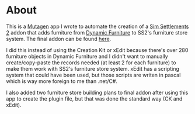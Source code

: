 # About
This is a [Mutagen](https://github.com/Mutagen-Modding/Mutagen) app I wrote to automate the creation of a [Sim Settlements 2](https://simsettlements2.com) addon that adds furniture from [Dynamic Furniture](https://www.nexusmods.com/fallout4/mods/84343) to SS2's furniture store system. The final addon can be found [here](https://www.nexusmods.com/fallout4/mods/93778).

I did this instead of using the Creation Kit or xEdit because there's over 280 furniture objects in Dynamic Furniture and I didn't want to manually create/copy-paste the records needed (at least 2 for each furniture) to make them work with SS2's furniture store system. xEdit has a scripting system that could have been used, but those scripts are writen in pascal which is way more foreign to me than .net/C#.

I also added two furniture store building plans to final addon after using this app to create the plugin file, but that was done the standard way (CK and xEdit).